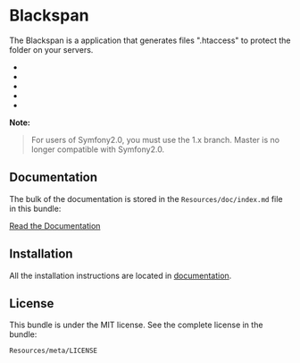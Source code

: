 Blackspan
=============

The Blackspan is a application that generates files ".htaccess" to protect the folder on your servers.

-
-
-
-
-


**Note:**

> For users of Symfony2.0, you must use the 1.x branch. Master is no longer
> compatible with Symfony2.0.


Documentation
-------------

The bulk of the documentation is stored in the `Resources/doc/index.md`
file in this bundle:

[Read the Documentation]()

Installation
------------

All the installation instructions are located in [documentation](https://github.com/).

License
-------

This bundle is under the MIT license. See the complete license in the bundle:

    Resources/meta/LICENSE
